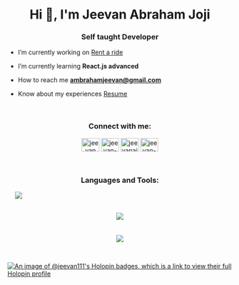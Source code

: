 <h1 align="center">Hi 👋, I'm Jeevan Abraham Joji</h1>
<h3 align="center">Self taught Developer</h3>

<p align="center">
 
-  I’m currently working on [Rent a ride](https://github.com/jeevan-aj/Rent-a-Ride)

-  I’m currently learning **React.js advanced**

-  How to reach me **ambrahamjeevan@gmail.com**

-  Know about my experiences [Resume](https://www.canva.com/design/DAGBo9yjS5s/yf-TAJ6iAUxKSi55ZFHv8g/view?utm_content=DAGBo9yjS5s&utm_campaign=designshare&utm_medium=link&utm_source=editor)

</p>

<br>

<h3 align="center">Connect with me:</h3>
<p align="center">
 <a href="https://www.linkedin.com/in/jeevan-joji-25b799275" target="blank"><img align="center" src="https://raw.githubusercontent.com/rahuldkjain/github-profile-readme-generator/master/src/images/icons/Social/linked-in-alt.svg" alt="jeevan joji" height="30" width="40" /></a>
<a href="https://dev.to/jeevan-aj" target="blank"><img align="center" src="https://raw.githubusercontent.com/rahuldkjain/github-profile-readme-generator/master/src/images/icons/Social/devto.svg" alt="jeevan-aj" height="30" width="40" /></a>
<a href="https://hashnode.com/@jeevanaj" target="blank"><img align="center" src="https://raw.githubusercontent.com/rahuldkjain/github-profile-readme-generator/master/src/images/icons/Social/hashnode.svg" alt="jeevanaj" height="30" width="40" /></a>
<a href="https://www.leetcode.com/jeevan-aj" target="blank"><img align="center" src="https://raw.githubusercontent.com/rahuldkjain/github-profile-readme-generator/master/src/images/icons/Social/leet-code.svg" alt="jeevan-aj" height="30" width="40" /></a>
</p>



<br>



<h3 align="center">Languages and Tools:</h3>

 

<p align="center"   style="max-width: 50px; width: 500px;>
  <a href="https://skillicons.dev">
    <img src="https://skillicons.dev/icons?i=react,redux,js,typescript,nodejs,express,mongodb,html,css,tailwind,bootstrap,mui,py,django,git,postman,figma,notion,npm,bash,ps" />
  </a>
</p>

<p align="center">
  </br>
  
  <a href="https://git.io/streak-stats">
    <img src=https://streak-stats.demolab.com/?user=jeevan-aj&&theme=tokyonight&&hide_border=true&card_width=495>
  </a>
   
  </br>
  </br>
  </br>
  

  <a href="https://github.com/anuraghazra/github-readme-stats">
    <img src=https://github-readme-stats-git-masterrstaa-rickstaa.vercel.app/api?username=jeevan-aj&hide_border=true&show_icons=true&theme=tokyonight&card_width=495 />
  </a>
    
</p>

<br>

[![An image of @jeevan111's Holopin badges, which is a link to view their full Holopin profile](https://holopin.me/jeevan111)](https://holopin.io/@jeevan111)









 <!--
  <a href="https://github.com/anuraghazra/github-readme-stats">
    <img src=https://github-readme-stats-git-masterrstaa-rickstaa.vercel.app/api/top-langs/?username=jeevan-aj&hide_border=true&langs_count=5&show_icons=true&card_width=495&theme=tokyonight&hide=javascript,html,css>
    </br>
    -->

<!--
**jeevan-aj/jeevan-aj** is a ✨ _special_ ✨ repository because its `README.md` (this file) appears on my GitHub profile.

Here are some ideas to get you started:


- 🔭 I’m currently working on ...
- 🌱 I’m currently learning ...
- 👯 I’m looking to collaborate on ...
- 🤔 I’m looking for help with ...
- 💬 Ask me about ...
- 📫 How to reach me: ...
- 😄 Pronouns: ...
- ⚡ Fun fact: ...
-->

